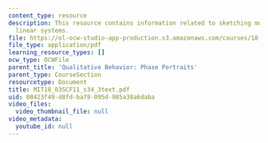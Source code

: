 ```yaml
---
content_type: resource
description: This resource contains information related to sketching more general
  linear systems.
file: https://ol-ocw-studio-app-production.s3.amazonaws.com/courses/18-03sc-differential-equations-fall-2011/08423f49d8fdba79095d985a38a6daba_MIT18_03SCF11_s34_3text.pdf
file_type: application/pdf
learning_resource_types: []
ocw_type: OCWFile
parent_title: 'Qualitative Behavior: Phase Portraits'
parent_type: CourseSection
resourcetype: Document
title: MIT18_03SCF11_s34_3text.pdf
uid: 08423f49-d8fd-ba79-095d-985a38a6daba
video_files:
  video_thumbnail_file: null
video_metadata:
  youtube_id: null
---
```

